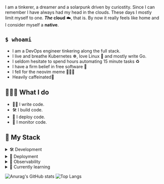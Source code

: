 I am a tinkerer, a dreamer and a solarpunk driven by curiostity.
Since I can remember I have always had my head in the clouds.
These days I mostly limit myself to one.
**_The_ cloud** ☁️, that is.
By now it really feels like home and I consider myself a **native**.

## `$ whoami`

- I am a DevOps engineer tinkering along the full stack.
- I live and breathe Kubernetes ☸️, love Linux 🐧 and mostly write Go.
- I seldom hesitate to spend hours automating 15 minute tasks ♻️
- I have a firm belief in free software 💯
- I fell for the neovim meme 🤷🏻‍♂️
- Heavily caffeinated🧉

## 👨🏻‍🔧 What I do

- ✍🏻 I write code.
- 🛠️ I build code.
- 🚀 I deploy code.
- 🔎 I monitor code.

## 🧰 My Stack

<details>
<summary>🛠️ Development</summary>
<br/>
<ul>
  <li>Go</li>
  <li>Typescript</li>
</ul>
</details>

<details>
<summary>🚀 Deployment</summary>
<br/>
<ul>
  <li>Kubernetes</li>
  <li>ArgoCD</li>
  <li>Helm</li>
</ul>
</details>

<details>
<summary>🔎 Observability</summary>
<br/>
<ul>
  <li>Prometheus</li>
  <li>Loki</li>
  <li>Tempo</li>
  <li>Grafana</li>
  <li>Opentelemetry</li>
</ul>
</details>

<details>
<summary>🌱 Currently learning</summary>
<br/>
<ul>
  <li>Terraform</li>
  <li>Opentelemetry</li>
  <li>OIDC / OAuth2</li>
</ul>
</details>

![Anurag's GitHub stats](https://github-readme-stats.vercel.app/api?username=sekthor&show_icons=true&hide=contribs)
![Top Langs](https://github-readme-stats.vercel.app/api/top-langs/?username=sekthor&hide=Jupyter%20Notebook,html,scss&layout=compact)
